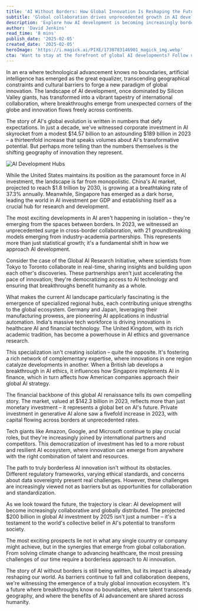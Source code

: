 ```yaml
---
title: 'AI Without Borders: How Global Innovation Is Reshaping the Future of Artificial Intelligence'
subtitle: 'Global collaboration drives unprecedented growth in AI development and investment'
description: 'Explore how AI development is becoming increasingly borderless, with global investment reaching $189 billion in 2023 and unprecedented international collaboration reshaping the future of artificial intelligence. From Singapore's emergence as an AI powerhouse to cross-border research initiatives, discover how the democratization of AI is creating a more innovative and inclusive technological future.'
author: 'David Jenkins'
read_time: '8 mins'
publish_date: '2025-02-05'
created_date: '2025-02-05'
heroImage: 'https://i.magick.ai/PIXE/1738783146901_magick_img.webp'
cta: 'Want to stay at the forefront of global AI developments? Follow us on LinkedIn for daily insights into the evolving landscape of artificial intelligence and be part of the conversation shaping our technological future!'
---
```


In an era where technological advancement knows no boundaries, artificial intelligence has emerged as the great equalizer, transcending geographical constraints and cultural barriers to forge a new paradigm of global innovation. The landscape of AI development, once dominated by Silicon Valley giants, has transformed into a vibrant tapestry of international collaboration, where breakthroughs emerge from unexpected corners of the globe and innovation flows freely across continents.

The story of AI's global evolution is written in numbers that defy expectations. In just a decade, we've witnessed corporate investment in AI skyrocket from a modest $14.57 billion to an astounding $189 billion in 2023 – a thirteenfold increase that speaks volumes about AI's transformative potential. But perhaps more telling than the numbers themselves is the shifting geography of innovation they represent.

![AI Development Hubs](https://i.magick.ai/PIXE/1738783146904_magick_img.webp)

While the United States maintains its position as the paramount force in AI investment, the landscape is far from monopolistic. China's AI market, projected to reach $1.8 trillion by 2030, is growing at a breathtaking rate of 37.3% annually. Meanwhile, Singapore has emerged as a dark horse, leading the world in AI investment per GDP and establishing itself as a crucial hub for research and development.

The most exciting developments in AI aren't happening in isolation – they're emerging from the spaces between borders. In 2023, we witnessed an unprecedented surge in cross-border collaboration, with 21 groundbreaking models emerging from industry-academia partnerships. This represents more than just statistical growth; it's a fundamental shift in how we approach AI development.

Consider the case of the Global AI Research Initiative, where scientists from Tokyo to Toronto collaborate in real-time, sharing insights and building upon each other's discoveries. These partnerships aren't just accelerating the pace of innovation; they're democratizing access to AI technology and ensuring that breakthroughs benefit humanity as a whole.

What makes the current AI landscape particularly fascinating is the emergence of specialized regional hubs, each contributing unique strengths to the global ecosystem. Germany and Japan, leveraging their manufacturing prowess, are pioneering AI applications in industrial automation. India's massive tech workforce is driving innovations in healthcare AI and financial technology. The United Kingdom, with its rich academic tradition, has become a powerhouse in AI ethics and governance research.

This specialization isn't creating isolation – quite the opposite. It's fostering a rich network of complementary expertise, where innovations in one region catalyze developments in another. When a British lab develops a breakthrough in AI ethics, it influences how Singapore implements AI in finance, which in turn affects how American companies approach their global AI strategy.

The financial backbone of this global AI renaissance tells its own compelling story. The market, valued at $142.3 billion in 2023, reflects more than just monetary investment – it represents a global bet on AI's future. Private investment in generative AI alone saw a fivefold increase in 2023, with capital flowing across borders at unprecedented rates.

Tech giants like Amazon, Google, and Microsoft continue to play crucial roles, but they're increasingly joined by international partners and competitors. This democratization of investment has led to a more robust and resilient AI ecosystem, where innovation can emerge from anywhere with the right combination of talent and resources.

The path to truly borderless AI innovation isn't without its obstacles. Different regulatory frameworks, varying ethical standards, and concerns about data sovereignty present real challenges. However, these challenges are increasingly viewed not as barriers but as opportunities for collaboration and standardization.

As we look toward the future, the trajectory is clear: AI development will become increasingly collaborative and globally distributed. The projected $200 billion in global AI investment by 2025 isn't just a number – it's a testament to the world's collective belief in AI's potential to transform society.

The most exciting prospects lie not in what any single country or company might achieve, but in the synergies that emerge from global collaboration. From solving climate change to advancing healthcare, the most pressing challenges of our time require a borderless approach to AI innovation.

The story of AI without borders is still being written, but its impact is already reshaping our world. As barriers continue to fall and collaboration deepens, we're witnessing the emergence of a truly global innovation ecosystem. It's a future where breakthroughs know no boundaries, where talent transcends geography, and where the benefits of AI advancement are shared across humanity.